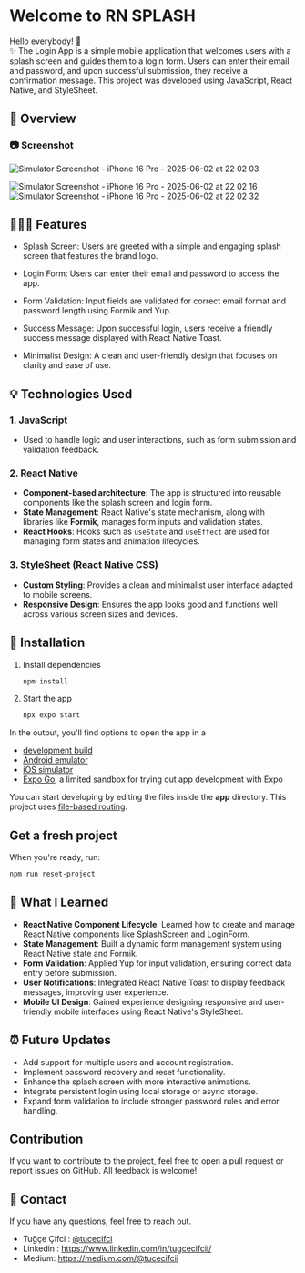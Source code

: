 # Welcome to RN SPLASH

Hello everybody! 👋 <br>
✨ The Login App is a simple mobile application that welcomes users with a splash screen and guides them to a login form. Users can enter their email and password, and upon successful submission, they receive a confirmation message. This project was developed using JavaScript, React Native, and StyleSheet.

## 👀 Overview

### 📷 Screenshot
![Simulator Screenshot - iPhone 16 Pro - 2025-06-02 at 22 02 03](https://github.com/user-attachments/assets/cd533187-b82e-4a21-9081-6b81ecf77128)

![Simulator Screenshot - iPhone 16 Pro - 2025-06-02 at 22 02 16](https://github.com/user-attachments/assets/b6278388-18e4-43ff-b144-f7b4e11934a6)
![Simulator Screenshot - iPhone 16 Pro - 2025-06-02 at 22 02 32](https://github.com/user-attachments/assets/7e604cf5-a0d6-4f14-b437-e68f3742e2ab)


## 👩🏼‍💻 Features

- Splash Screen: Users are greeted with a simple and engaging splash screen that features the brand logo.

- Login Form: Users can enter their email and password to access the app.

- Form Validation: Input fields are validated for correct email format and password length using Formik and Yup.

- Success Message: Upon successful login, users receive a friendly success message displayed with React Native Toast.

- Minimalist Design: A clean and user-friendly design that focuses on clarity and ease of use.
  
## 💡 Technologies Used

### 1. **JavaScript**
- Used to handle logic and user interactions, such as form submission and validation feedback.

### 2. **React Native**
- **Component-based architecture**: The app is structured into reusable components like the splash screen and login form.
- **State Management**: React Native's state mechanism, along with libraries like **Formik**, manages form inputs and validation states.
- **React Hooks**: Hooks such as `useState` and `useEffect` are used for managing form states and animation lifecycles.

### 3. **StyleSheet (React Native CSS)**
- **Custom Styling**: Provides a clean and minimalist user interface adapted to mobile screens.
- **Responsive Design**: Ensures the app looks good and functions well across various screen sizes and devices.

## 🤔 Installation

1. Install dependencies

   ```bash
   npm install
   ```

2. Start the app

   ```bash
   npx expo start
   ```

In the output, you'll find options to open the app in a

- [development build](https://docs.expo.dev/develop/development-builds/introduction/)
- [Android emulator](https://docs.expo.dev/workflow/android-studio-emulator/)
- [iOS simulator](https://docs.expo.dev/workflow/ios-simulator/)
- [Expo Go](https://expo.dev/go), a limited sandbox for trying out app development with Expo

You can start developing by editing the files inside the **app** directory. This project uses [file-based routing](https://docs.expo.dev/router/introduction).

## Get a fresh project

When you're ready, run:

```bash
npm run reset-project
```

## 🧠 What I Learned

- **React Native Component Lifecycle**: Learned how to create and manage React Native components like SplashScreen and LoginForm.
- **State Management**: Built a dynamic form management system using React Native state and Formik.
- **Form Validation**: Applied Yup for input validation, ensuring correct data entry before submission.
- **User Notifications**: Integrated React Native Toast to display feedback messages, improving user experience.
- **Mobile UI Design**: Gained experience designing responsive and user-friendly mobile interfaces using React Native's StyleSheet.

## ⏰ Future Updates

- Add support for multiple users and account registration.
- Implement password recovery and reset functionality.
- Enhance the splash screen with more interactive animations.
- Integrate persistent login using local storage or async storage.
- Expand form validation to include stronger password rules and error handling.


## Contribution

If you want to contribute to the project, feel free to open a pull request or report issues on GitHub. All feedback is welcome!


## 💌 Contact

If you have any questions, feel free to reach out.
- Tuğçe Çifci : [@tucecifci](https://github.com/tucecifci)
- Linkedin : https://www.linkedin.com/in/tugcecifcii/
- Medium: https://medium.com/@tucecifcii

